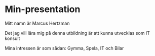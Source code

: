 # Min-presentation

Mitt namn är Marcus Hertzman 

Det jag vill lära mig på denna utbildning är att kunna utvecklas som IT konsult 

Mina intressen är som sådan: Gymma, Spela, IT och Bilar 
